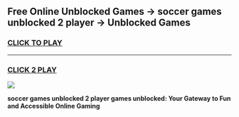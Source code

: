 
## Free Online Unblocked Games → soccer games unblocked 2 player → Unblocked Games
<h3>
<a href="https://premium.freeplayer.one?title=soccer_games_unblocked_2_player&ref=21F">CLICK TO PLAY</a></h3>
<hr>

<h3>
<a href="https://premium.freeplayer.one?title=soccer_games_unblocked_2_player&ref=21F">CLICK 2 PLAY</a>
  
</h3>

<a href="https://premium.freeplayer.one?title=soccer_games_unblocked_2_player&ref=21F/"><img src="https://clearcache.store/games.png"></a>


**soccer games unblocked 2 player games unblocked: Your Gateway to Fun and Accessible Online Gaming**
